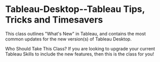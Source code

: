# Tableau-Desktop--Tableau Tips, Tricks and Timesavers 

This class outlines "What's New" in Tableau, and contains the most common updates for the new version(s) of Tableau Desktop.  

Who Should Take This Class?
If you are looking to upgrade your current Tableau Skills to include the new features, then this is the class for you!

